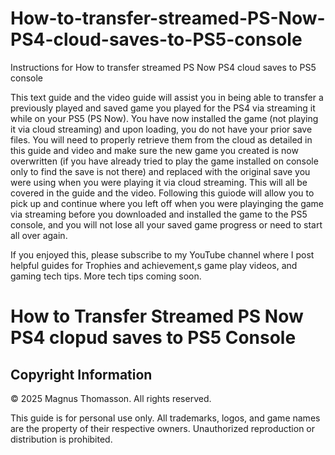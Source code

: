 # How-to-transfer-streamed-PS-Now-PS4-cloud-saves-to-PS5-console
Instructions for How to transfer streamed PS Now PS4 cloud saves to PS5 console

This text guide and the video guide will assist you in being able to transfer a previously played and saved game you played for the PS4 via streaming it while on your PS5 (PS Now). You have now installed the game (not playing it via cloud streaming) and upon loading, you do not have your prior save files. You will need to properly retrieve them from the cloud as detailed in this guide and video and make sure the new game you created is now overwritten (if you have already tried to play the game installed on console only to find the save is not there) and replaced with the original save you were using when you were playing it via cloud streaming. This will all be covered in the guide and the video. Following this guiode will allow you to pick up and continue where you left off when you were playinging the game via streaming before you downloaded and installed the game to the PS5 console, and you will not lose all your saved game progress or need to start all over again. 

If you enjoyed this, please subscribe to my YouTube channel where I post helpful guides for Trophies and achievement,s game play videos, and gaming tech tips. More tech tips coming soon.


# How to Transfer Streamed PS Now PS4 clopud saves to PS5 Console

## Copyright Information
© 2025 Magnus Thomasson. All rights reserved.

This guide is for personal use only. All trademarks, logos, and game names are the property of their respective owners. Unauthorized reproduction or distribution is prohibited.

